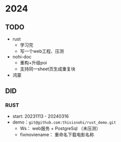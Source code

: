 # 2024



## TODO

* rust
  * 学习完
  * 写一个web工程、压测
* nohi-doc
  * 重构+升级poi
  * 支持同一sheet页生成重复块
* 鸿蒙



## DID

### RUST

* start: 20231113 - 20240316
* demo：`git@github.com:thisisnohi/rust_demo.git`
  * Ws： web服务 + PostgreSql   （未压测）
  * fixmoviename： 重命名下载电影名称

